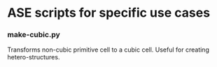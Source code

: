 # ASE scripts for specific use cases

### make-cubic.py

Transforms non-cubic primitive cell to a cubic cell. Useful for creating hetero-structures.
